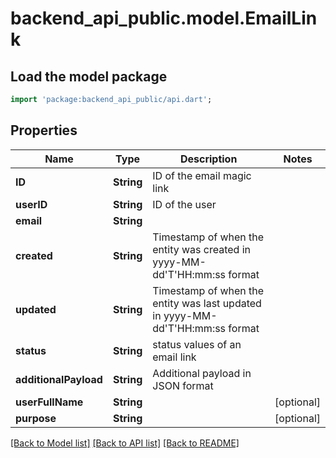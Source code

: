 # backend_api_public.model.EmailLink

## Load the model package
```dart
import 'package:backend_api_public/api.dart';
```

## Properties
Name | Type | Description | Notes
------------ | ------------- | ------------- | -------------
**ID** | **String** | ID of the email magic link | 
**userID** | **String** | ID of the user | 
**email** | **String** |  | 
**created** | **String** | Timestamp of when the entity was created in yyyy-MM-dd'T'HH:mm:ss format | 
**updated** | **String** | Timestamp of when the entity was last updated in yyyy-MM-dd'T'HH:mm:ss format | 
**status** | **String** | status values of an email link | 
**additionalPayload** | **String** | Additional payload in JSON format | 
**userFullName** | **String** |  | [optional] 
**purpose** | **String** |  | [optional] 

[[Back to Model list]](../README.md#documentation-for-models) [[Back to API list]](../README.md#documentation-for-api-endpoints) [[Back to README]](../README.md)


